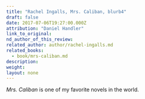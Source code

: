 ```yaml
---
title: "Rachel Ingalls, Mrs. Caliban, blurb4"
draft: false
date: 2017-07-06T19:27:00.000Z
attribution: "Daniel Handler"
link_to_original:
nd_author_of_this_review:
related_author: author/rachel-ingalls.md
related_books:
  - book/mrs-caliban.md
description:
weight:
layout: none
---
```

*Mrs. Caliban* is one of my favorite novels in the world.


